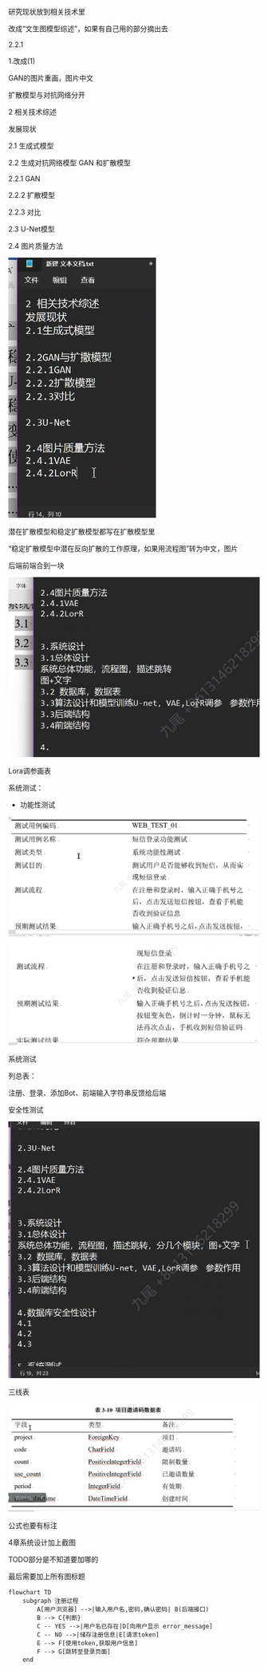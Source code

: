 研究现状放到相关技术里

改成“文生图模型综述”，如果有自己用的部分摘出去

2.2.1



1.改成(1)

GAN的图片重画，图片中文

扩散模型与对抗网络分开

2 相关技术综述

发展现状

2.1 生成式模型

2.2 生成对抗网络模型 GAN 和扩散模型

2.2.1 GAN

2.2.2 扩散模型

2.2.3 对比

2.3 U-Net模型

2.4 图片质量方法

![image-20230524154336512](img/image-20230524154336512.png)

潜在扩散模型和稳定扩散模型都写在扩散模型里

“稳定扩散模型中潜在反向扩散的工作原理，如果用流程图”转为中文，图片

后端前端合到一块

![image-20230524160448877](img/image-20230524160448877.png)

Lora调参画表

系统测试：

-   功能性测试

![image-20230524160854478](img/image-20230524160854478.png)

![image-20230524160906122](img/image-20230524160906122.png)

系统测试

列总表：

注册、登录、添加Bot、前端输入字符串反馈给后端

安全性测试

![image-20230524162009021](img/image-20230524162009021.png)

三线表



![image-20230524162527822](img/image-20230524162527822.png)

公式也要有标注



4章系统设计加上截图





TODO部分是不知道要加哪的

最后需要加上所有图标题

```mermaid
flowchart TD
    subgraph 注册过程
        A[用户浏览器] -->|输入用户名,密码,确认密码| B(后端接口)
        B --> C{判断}
        C -- YES -->|用户名已存在|D[向用户显示 error_message]
        C -- NO -->|储存注册信息|E[请求token]
        E --> F[使用token,获取用户信息]
        F --> G[跳转至登录页面]
    end  
```

